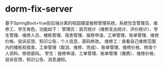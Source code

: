 # dorm-fix-server
基于SpringBoot+Vue前后端分离的校园寝室报修管理系统，系统包含管理员、维修工、学生角色，功能如下： 管理员：首页统计（维修支出统计、评价统计）、学生管理、维修人员、楼栋管理、宿舍管理、报修申请、工单管理、账单管理、维修价格、投诉反馈、知识公告、个人信息、密码修改。 维修工：查看自己维修范围内的楼栋和宿舍、工单管理（取消、维修、完成）、账单管理、维修价格、修改个人资料、修改密码。 学生：报修申请、工单管理、账单管理（缴费）、维修价格、投诉反馈、知识公告、消息通知。

